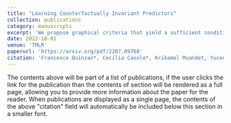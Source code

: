 ```yaml
---
title: "Learning Counterfactually Invariant Predictors"
collection: publications
category: manuscripts
excerpt: 'We propose graphical criteria that yield a sufficient condition for a predictor to be counterfactually invariant in terms of a conditional independence in the observational distribution. In order to learn such predictors, we propose a model-agnostic framework, called Counterfactually Invariant Prediction (CIP), building on the Hilbert-Schmidt Conditional Independence Criterion (HSCIC), a kernel-based conditional dependence measure.'
date: 2022-10-01
venue: 'TMLR'
paperurl: 'https://arxiv.org/pdf/2207.09768'
citation: 'Francesco Quinzan*, Cecilia Casolo*, Krikamol Muandet, Yucen Luo, and Niki Kilbertus. "Learning counterfactually invariant predictors." TMLR (2024)'
---
```


The contents above will be part of a list of publications, if the user clicks the link for the publication than the contents of section will be rendered as a full page, allowing you to provide more information about the paper for the reader. When publications are displayed as a single page, the contents of the above "citation" field will automatically be included below this section in a smaller font.
